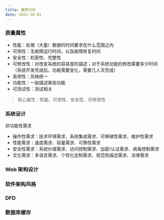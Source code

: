 ```yaml
---
title: 案例分析
date: 2022-10-01
---
```


### 质量属性

- 性能：处理（大量）数据的时间要求在什么范围之内
- 可用性：无故障运行时间，以及故障修复时间
- 安全性：机密性、完整性
- 可修改性：对改变系统的容易度的描述；对于系统功能的修改需要多少时间（系统开发完成后，功能需要变化，需要几人天完成）
- 易用性：风格统一
- 功能性：一般描述某些功能
- 可测试性：测试相关

> 核心属性：性能、可用性、安全性、可修改性

### 系统设计

非功能性需求

- 操作性需求：技术环境需求、系统集成需求、可移植性需求、维护性需求
- 性能需求：速度需求、容量需求、可靠性需求
- 安全性需求：系统价值需求、访问控制需求、加密/认证需求、病毒控制需求
- 文化需求：多语言需求、个性化定制需求、规范性描述需求、法律需求

### Web 架构设计

### 软件架构风格

### DFD

### 数据库缓存
